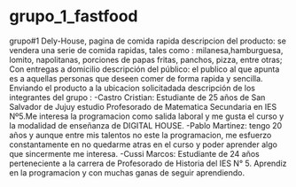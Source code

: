 # grupo_1_fastfood
grupo#1 Dely-House, pagina de comida rapida
descripcion del producto: se vendera una serie de comida rapidas, tales como : milanesa,hamburguesa, lomito, napolitanas, porciones de papas fritas, panchos, pizza, entre otras; Con entregas a domicilio 
descripción del público: el publico al que apunta es a aquellas personas que deseen comer de forma rapida y sencilla. Enviando el producto a la ubicacion solicitadada
descripción de los integrantes del grupo : 
                         -Castro Cristian: Estudiante de 25 años de San Salvador de Jujuy estudio Profesorado de Matematica Secundaria en IES Nº5.Me interesa la programacion como salida laboral y me gusta el curso y la modalidad de enseñanza de DIGITAL HOUSE.
                         -Pablo Martinez: tengo 20 años y aunque entre  mis talentos no este la programacion, me esfuerzo constantamente en no quedarme atras en el curso y poder aprender algo que sincermente me interesa.
                         -Cussi Marcos: Estudiante de 24 años perteneciente a la carrera de Profesorado de Historia del IES N° 5. Aprendiz en la programacion y con muchas ganas de seguir aprendiendo.
